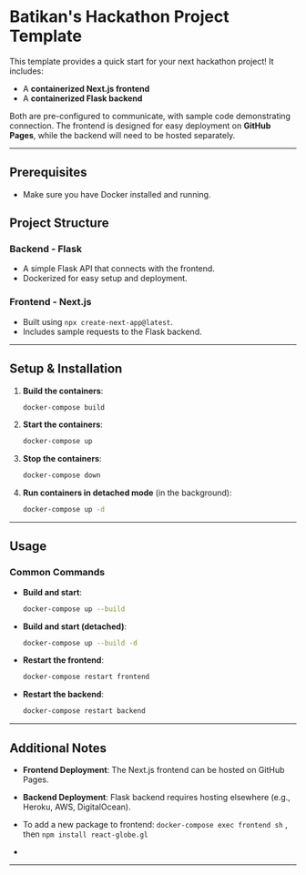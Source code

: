 # Batikan's Hackathon Project Template

This template provides a quick start for your next hackathon project! It includes:

- A **containerized Next.js frontend**
- A **containerized Flask backend**

Both are pre-configured to communicate, with sample code demonstrating connection. The frontend is designed for easy deployment on **GitHub Pages**, while the backend will need to be hosted separately.


---

## Prerequisites
- Make sure you have Docker installed and running.

## Project Structure

### Backend - Flask
- A simple Flask API that connects with the frontend.
- Dockerized for easy setup and deployment.

### Frontend - Next.js
- Built using `npx create-next-app@latest`.
- Includes sample requests to the Flask backend.

---

## Setup & Installation

1. **Build the containers**:
   ```bash
   docker-compose build
   ```
   
2. **Start the containers**:
   ```bash
   docker-compose up
   ```

3. **Stop the containers**:
   ```bash
   docker-compose down
   ```

4. **Run containers in detached mode** (in the background):
   ```bash
   docker-compose up -d
   ```

---

## Usage

### Common Commands

- **Build and start**: 
  ```bash
  docker-compose up --build
  ```
- **Build and start (detached)**:
  ```bash
  docker-compose up --build -d
  ```
- **Restart the frontend**:
  ```bash
  docker-compose restart frontend
  ```

- **Restart the backend**:
  ```bash
  docker-compose restart backend
  ```

---

## Additional Notes

- **Frontend Deployment**: The Next.js frontend can be hosted on GitHub Pages.
- **Backend Deployment**: Flask backend requires hosting elsewhere (e.g., Heroku, AWS, DigitalOcean).

- To add a new package to frontend: `docker-compose exec frontend sh` , then    `npm install react-globe.gl`
- 
---


